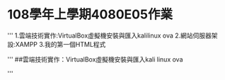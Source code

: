 # 108學年上學期4080E05作業

'''
1.雲端技術實作:VirtualBox虛擬機安裝與匯入kalilinux ova
2.網站伺服器架設:XAMPP
3.我的第一個HTML程式

'''
##雲端技術實作：VirtualBox虛擬機安裝與匯入kali linux ova

'''

###

####

#####

